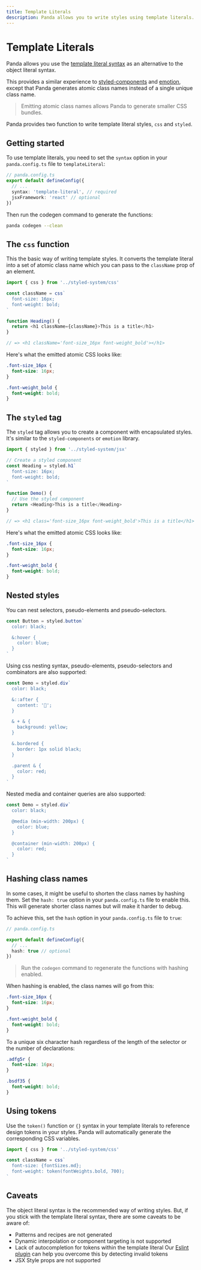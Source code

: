```yaml
---
title: Template Literals
description: Panda allows you to write styles using template literals.
---
```


# Template Literals

Panda allows you use the [template literal syntax](https://developer.mozilla.org/en-US/docs/Web/JavaScript/Reference/Template_literals#Tagged_templates) as an alternative to the object literal syntax.

This provides a similar experience to [styled-components](https://styled-components.com/) and [emotion](https://emotion.sh/), except that Panda generates atomic class names instead of a single unique class name.

> Emitting atomic class names allows Panda to generate smaller CSS bundles.

Panda provides two function to write template literal styles, `css` and `styled`.

## Getting started

To use template literals, you need to set the `syntax` option in your `panda.config.ts` file to `templateLiteral`:

```ts
// panda.config.ts
export default defineConfig({
  // ...
  syntax: 'template-literal', // required
  jsxFramework: 'react' // optional
})
```

Then run the codegen command to generate the functions:

```sh
panda codegen --clean
```

## The `css` function

This the basic way of writing template styles. It converts the template literal into a set of atomic class name which you can pass to the `className` prop of an element.

```js
import { css } from '../styled-system/css'

const className = css`
  font-size: 16px;
  font-weight: bold;
`

function Heading() {
  return <h1 className={className}>This is a title</h1>
}

// => <h1 className='font-size_16px font-weight_bold'></h1>
```

Here's what the emitted atomic CSS looks like:

```css
.font-size_16px {
  font-size: 16px;
}

.font-weight_bold {
  font-weight: bold;
}
```

## The `styled` tag

The `styled` tag allows you to create a component with encapsulated styles. It's similar to the `styled-components` or `emotion` library.

```js
import { styled } from '../styled-system/jsx'

// Create a styled component
const Heading = styled.h1`
  font-size: 16px;
  font-weight: bold;
`

function Demo() {
  // Use the styled component
  return <Heading>This is a title</Heading>
}

// => <h1 class='font-size_16px font-weight_bold'>This is a title</h1>
```

Here's what the emitted atomic CSS looks like:

```css
.font-size_16px {
  font-size: 16px;
}

.font-weight_bold {
  font-weight: bold;
}
```

## Nested styles

You can nest selectors, pseudo-elements and pseudo-selectors.

```js
const Button = styled.button`
  color: black;

  &:hover {
    color: blue;
  }
`
```

Using css nesting syntax, pseudo-elements, pseudo-selectors and combinators are also supported:

```js
const Demo = styled.div`
  color: black;

  &::after {
    content: '🐼';
  }

  & + & {
    background: yellow;
  }

  &.bordered {
    border: 1px solid black;
  }

  .parent & {
    color: red;
  }
`
```

Nested media and container queries are also supported:

```js
const Demo = styled.div`
  color: black;

  @media (min-width: 200px) {
    color: blue;
  }

  @container (min-width: 200px) {
    color: red;
  }
`
```

## Hashing class names

In some cases, it might be useful to shorten the class names by hashing them. Set the `hash: true` option in your `panda.config.ts` file to enable this. This will generate shorter class names but will make it harder to debug.

To achieve this, set the `hash` option in your `panda.config.ts` file to `true`:

```ts
// panda.config.ts

export default defineConfig({
  // ...
  hash: true // optional
})
```

> Run the `codegen` command to regenerate the functions with hashing enabled.

When hashing is enabled, the class names will go from this:

```css
.font-size_16px {
  font-size: 16px;
}

.font-weight_bold {
  font-weight: bold;
}
```

To a unique six character hash regardless of the length of the selector or the number of declarations:

```css
.adfg5r {
  font-size: 16px;
}

.bsdf35 {
  font-weight: bold;
}
```

## Using tokens

Use the `token()` function or `{}` syntax in your template literals to reference design tokens in your styles. Panda will automatically generate the corresponding CSS variables.

```js
import { css } from '../styled-system/css'

const className = css`
  font-size: {fontSizes.md};
  font-weight: token(fontWeights.bold, 700);
`
```

## Caveats

The object literal syntax is the recommended way of writing styles. But, if you stick with the template literal syntax, there are some caveats to be aware of:

- Patterns and recipes are not generated
- Dynamic interpolation or component targeting is not supported
- Lack of autocompletion for tokens within the template literal
  Our [Eslint plugin](https://github.com/chakra-ui/eslint-plugin-panda/blob/main/docs/rules/no-invalid-token-paths.md) can help you overcome this by detecting invalid tokens
- JSX Style props are not supported
